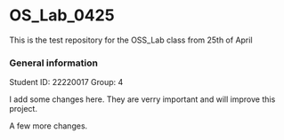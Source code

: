 # OS_Lab_0425

This is the test repository for the OSS_Lab class from 25th of April

### General information

Student ID: 22220017
Group: 4

I add some changes here. They are verry important and will improve this project.

A few more changes.
